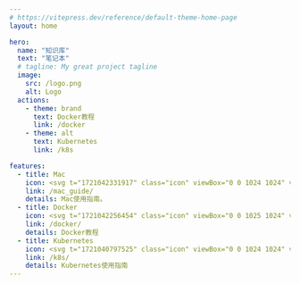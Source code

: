 ```yaml
---
# https://vitepress.dev/reference/default-theme-home-page
layout: home

hero:
  name: "知识库"
  text: "笔记本"
  # tagline: My great project tagline
  image:
    src: /logo.png
    alt: Logo
  actions:
    - theme: brand
      text: Docker教程
      link: /docker
    - theme: alt
      text: Kubernetes
      link: /k8s

features:
  - title: Mac
    icon: <svg t="1721042331917" class="icon" viewBox="0 0 1024 1024" version="1.1" xmlns="http://www.w3.org/2000/svg" p-id="19111" width="64" height="64"><path d="M849.124134 704.896288c-1.040702 3.157923-17.300015 59.872622-57.250912 118.190843-34.577516 50.305733-70.331835 101.018741-126.801964 101.909018-55.532781 0.976234-73.303516-33.134655-136.707568-33.134655-63.323211 0-83.23061 32.244378-135.712915 34.110889-54.254671 2.220574-96.003518-54.951543-130.712017-105.011682-70.934562-102.549607-125.552507-290.600541-52.30118-416.625816 36.040844-63.055105 100.821243-103.135962 171.364903-104.230899 53.160757-1.004887 103.739712 36.012192 136.028093 36.012192 33.171494 0 94.357018-44.791136 158.90615-38.089503 27.02654 1.151219 102.622262 11.298324 151.328567 81.891102-3.832282 2.607384-90.452081 53.724599-89.487104 157.76107C739.079832 663.275355 847.952448 704.467523 849.124134 704.896288M633.69669 230.749408c29.107945-35.506678 48.235584-84.314291 43.202964-132.785236-41.560558 1.630127-92.196819 27.600615-122.291231 62.896492-26.609031 30.794353-50.062186 80.362282-43.521213 128.270409C557.264926 291.935955 604.745311 264.949324 633.69669 230.749408" p-id="19112" fill="#1296db"></path></svg>
    link: /mac_guide/
    details: Mac使用指南。
  - title: Docker
    icon: <svg t="1721042256454" class="icon" viewBox="0 0 1025 1024" version="1.1" xmlns="http://www.w3.org/2000/svg" p-id="10351" width="64" height="64"><path d="M799.26272 469.056a133.696 133.696 0 0 1 0-161.92l12.096-13.632 12.096 11.712a156.864 156.864 0 0 1 66.624 101.44 154.496 154.496 0 0 1 135.296 19.2 147.2 147.2 0 0 1-159.488 84.224c-83.2 200.064-261.888 320-527.104 321.92a321.472 321.472 0 0 1-300.8-150.208 278.976 278.976 0 0 1-34.304-185.6h88.768V392.96h105.024V291.52h209.984V192H532.63872v200.96h105.088v103.424a289.856 289.856 0 0 0 161.536-27.328z m-611.904-52.672H193.43872v74.176h-6.08V416.384z m-14.144 0h8.064v74.176h-8.064V416.384z m-14.144 0h8.064v74.176h-8.064V416.384z m-14.144 0h8.128v74.176h-8.128V416.384z m-12.096 0h6.08v74.176h-6.08V416.384z m-14.144 0h6.08v74.176h-6.08V416.384z m-8.064-5.824v87.808h90.88V410.56h-90.88z m181.76-93.632h6.016v72.128h-6.016V316.864z m-14.144 0h6.08v72.128h-6.08V316.864z m-14.144 0h8.064v72.128H263.83872V316.864z m-14.144 0h8.064v72.128h-8.064V316.864z m-14.144 0h8.128v72.128h-8.128V316.864z m-12.096 0h6.08v72.128h-6.08V316.864z m-8.064-7.872V396.8h90.88V309.056h-90.88z m76.8 107.328h5.952v74.176h-6.016V416.384z m-14.144 0h6.016v74.176h-6.08V416.384z m-14.144 0h8v74.176H263.83872V416.384z m-14.144 0h8v74.176h-8.064V416.384z m-14.144 0h8.064v74.176h-8.128V416.384z m-12.096 0h6.016v74.176h-6.08V416.384z m-8.128-5.824v87.808h90.88V410.56h-90.88z m179.712 5.824h8.064v74.176h-8.064V416.384z m-12.096 0h6.016v74.176h-6.016V416.384z m-14.144 0h6.08v74.176h-6.08V416.384z m-14.144 0h8.064v74.176h-8.064V416.384z m-14.144 0h8.064v74.176H340.63872V416.384z m-14.144 0h8.064v74.176h-8.064V416.384z m-6.016-5.824v87.808h90.88V410.56h-90.88z m74.688-93.696h8.064v72.192h-8.064V316.864z m-12.096 0h6.016v72.192h-6.016V316.864z m-14.144 0h6.08v72.192h-6.08V316.864z m-14.144 0h8.064v72.192h-8.064V316.864z m-14.144 0h8.064v72.192H340.63872V316.864z m-14.144 0h8.064v72.192h-8.064V316.864z m-6.016-7.808V396.8h90.88V309.056h-90.88zM500.63872 416.384h7.808v74.176H500.63872V416.384z m-14.144 0H494.23872v74.176h-8V416.384z m-12.096 0h5.76v74.176h-6.016V416.384z m-14.144 0h5.76v74.176h-6.016V416.384z m-14.144 0h7.808v74.176h-8.064V416.384z m-14.144 0h7.808v74.176h-8.064V416.384z m-6.336-5.824v87.808h88.896V410.56H425.63072zM500.63872 316.864h7.808v72.192H500.63872V316.864z m-14.144 0H494.23872v72.192h-8V316.864z m-12.096 0h5.76v72.192h-6.016V316.864z m-14.144 0h5.76v72.192h-6.016V316.864z m-14.144 0h7.808v72.192h-8.064V316.864z m-14.144 0h7.808v72.192h-8.064V316.864z m-6.336-7.808V396.8h88.896V309.056H425.63072zM500.63872 215.424h7.808v72.192H500.63872V215.424z m-14.144 0H494.23872v72.192h-8V215.424z m-12.096 0h5.76v72.192h-6.016V215.424z m-14.144 0h5.76v72.192h-6.016V215.424z m-14.144 0h7.808v72.192h-8.064V215.424z m-14.144 0h7.808v72.192h-8.064V215.424z m-6.336-7.808v87.808h88.896V207.616H425.63072z m179.776 208.768h6.016v74.176h-6.016V416.384z m-14.144 0h8.064v74.176h-8.064V416.384z m-14.144 0h8.064v74.176h-8.064V416.384z m-12.096 0H571.03872v74.176h-6.016V416.384z m-14.144 0h6.016v74.176h-6.016V416.384z m-14.144 0h8.064v74.176h-8.064V416.384z m-8.064-5.824v87.808h90.88V410.56h-90.88zM300.44672 638.848A22.336 22.336 0 0 0 283.03872 646.4a25.6 25.6 0 0 0-7.04 17.536 22.208 22.208 0 0 0 7.04 16.576 24.96 24.96 0 0 0 34.304 0 22.208 22.208 0 0 0 7.04-16.576A23.744 23.744 0 0 0 321.43872 651.52a28.672 28.672 0 0 0-9.088-8.768 22.208 22.208 0 0 0-11.904-3.904z m0 7.808a8.384 8.384 0 0 1 6.08 1.92 6.4 6.4 0 0 0-4.032 5.824q0 5.824 8.064 5.824a6.4 6.4 0 0 0 6.08-3.904 16.832 16.832 0 0 1 2.048 7.808 15.808 15.808 0 0 1-18.176 17.536 17.664 17.664 0 1 1-0.064-35.264z m66.624 167.808a226.112 226.112 0 0 1-115.2-109.248 359.296 359.296 0 0 1-82.816 11.712H82.33472a364.8 364.8 0 0 0 256.448 97.536h28.288z" fill="#1E9CEF" p-id="10352"></path></svg>
    link: /docker/
    details: Docker教程
  - title: Kubernetes
    icon: <svg t="1721040797525" class="icon" viewBox="0 0 1024 1024" version="1.1" xmlns="http://www.w3.org/2000/svg" p-id="5528" width="64" height="64"><path d="M512.576 137.472c-6.784 0-26.688 7.04-26.688 7.04L219.776 272.704s-12.48 6.528-15.488 10.304c-3.072 3.84-6.016 15.872-6.016 15.872L130.56 595.52l-2.048 8.96s-1.664 7.232 1.088 12.672l3.84 7.68 5.312 8.32 193.92 241.28s5.76 7.68 9.6 9.6c3.84 3.84 17.408 1.92 17.408 1.92h305.664s15.36 0.704 19.392-1.92c5.76-3.84 12.16-13.44 12.16-13.44l184.32-231.232s12.8-15.936 14.272-22.4c1.92-15.424-3.2-31.36-3.2-31.36l-63.232-277.12s-3.328-18.944-7.04-24c-3.648-5.12-19.584-13.248-19.584-13.248L540.992 145.344s-21.12-7.744-28.416-7.872z" fill="#316CE4" p-id="5529"></path><path d="M777.792 570.368c-14.08-3.2-16.64-0.64-35.52-4.16a38.592 38.592 0 0 1-24.448-13.44h-0.192a206.4 206.4 0 0 0-32.128-140.608l0.32-0.256a52.48 52.48 0 0 1 16.256-22.656c15.424-11.392 18.88-10.176 30.144-19.2 8.704-6.976 11.52-17.92 6.208-24.576-5.376-6.656-16.64-6.4-25.344 0.576-11.264 8.96-10.88 12.608-25.408 25.152a38.4 38.4 0 0 1-25.792 10.752l-0.256 0.192A206.72 206.72 0 0 0 531.2 319.36v-0.896a52.672 52.672 0 0 1-7.68-26.88c0.704-19.2 3.84-21.12 3.84-35.52 0-11.136-6.848-20.16-15.36-20.16s-15.36 9.024-15.36 20.16c0 14.4 3.136 16.384 3.84 35.52 0.256 6.784 0 17.28-7.68 26.88v0.896A206.912 206.912 0 0 0 361.28 383.36a52.352 52.352 0 0 1-24.512-10.496c-14.592-12.608-14.08-16.192-25.408-25.152-8.704-6.976-20.032-7.232-25.344-0.64-5.248 6.72-2.496 17.728 6.208 24.768 11.264 8.96 14.72 7.68 30.144 19.2 5.312 3.84 12.992 10.368 16 21.632a206.336 206.336 0 0 0-31.808 141.44 52.16 52.16 0 0 1-23.168 12.288c-18.88 3.52-21.44 0.96-35.456 4.096-10.88 2.368-18.176 11.072-16.256 19.328 1.92 8.32 12.224 12.992 23.04 10.496 14.08-3.2 15.232-6.656 33.792-11.648a39.36 39.36 0 0 1 26.048 0.64 208 208 0 0 0 90.432 114.112l-1.088 1.92a52.672 52.672 0 0 1-4.736 27.52c-8.96 17.024-12.608 17.28-18.88 30.336-4.8 10.048-2.56 21.12 5.12 24.832 7.68 3.712 17.728-1.408 22.592-11.52 6.208-12.928 4.288-16 11.968-33.664a38.656 38.656 0 0 1 18.56-20.864l0.896-1.984a208 208 0 0 0 147.712-1.024 51.84 51.84 0 0 1 15.616 18.752c7.68 17.664 5.76 20.736 11.904 33.664 4.864 10.048 14.976 15.168 22.592 11.52 7.68-3.648 9.92-14.784 5.12-24.832-6.272-12.928-9.92-13.44-18.88-30.336a39.872 39.872 0 0 1-5.376-23.872A207.936 207.936 0 0 0 709.12 590.08h0.128a52.48 52.48 0 0 1 27.904-1.536c18.56 4.992 19.712 8.448 33.792 11.648 10.88 2.496 21.12-2.24 23.04-10.496 1.92-8.32-5.376-16.896-16.192-19.328zM628.48 408.768c-29.248 22.272-62.08 44.608-79.36 51.968a77.056 77.056 0 0 0-8.96-4.352c-3.84-14.72-7.488-56.32-8.768-94.528a164.672 164.672 0 0 1 97.088 46.912zM524.16 500.48l15.68 18.816-4.8 24.064-21.824 11.136-22.336-10.112-6.016-23.744 14.848-19.52 24.448-0.64z m-31.232-138.752c-0.896 37.056-3.968 76.8-9.024 94.592-3.584 1.472-7.04 3.2-10.304 5.184-15.552-7.68-49.28-30.208-78.592-52.16 26.24-26.496 60.8-43.264 97.92-47.552v-0.064zM346.88 525.76c0-30.464 8.32-60.416 24.32-86.4 28.096 23.424 57.216 50.432 68.736 65.92a75.84 75.84 0 0 0-1.92 9.152c-15.744 7.424-54.528 19.712-90.112 28.992a168.64 168.64 0 0 1-1.024-17.664z m76.288 139.2a165.44 165.44 0 0 1-66.816-84.032c35.2-7.296 74.048-13.184 93.888-12.8 1.728 2.56 3.648 5.056 5.76 7.36-1.92 13.312-16.96 53.376-32.832 89.472zM512 690.88a165.12 165.12 0 0 1-54.144-9.088c17.28-33.6 37.632-68.48 49.6-81.28a70.912 70.912 0 0 0 11.776-0.192c11.2 14.976 31.36 49.408 47.744 81.152a165.12 165.12 0 0 1-54.976 9.408z m89.344-26.24c-14.848-32.512-29.312-68.864-33.664-88.768 2.176-2.432 4.16-4.992 6.016-7.68 16.064-0.256 56.96 5.44 93.952 12.608-12.16 34.56-35.52 64-66.304 83.84z m74.88-121.28c-35.712-8.96-73.728-20.8-90.24-29.696a73.92 73.92 0 0 0-2.048-8.96c9.472-12.544 39.68-41.216 68.544-65.792a164.288 164.288 0 0 1 23.68 104.448z" fill="#F2F2F2" p-id="5530"></path></svg>
    link: /k8s/
    details: Kubernetes使用指南
---
```


